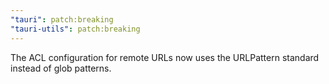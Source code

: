 ```yaml
---
"tauri": patch:breaking
"tauri-utils": patch:breaking
---
```


The ACL configuration for remote URLs now uses the URLPattern standard instead of glob patterns.
